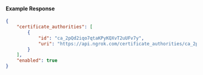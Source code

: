 <!-- Code generated for API Clients. DO NOT EDIT. -->

#### Example Response

```json
{
	"certificate_authorities": [
		{
			"id": "ca_2pQd2iqo7qtaKPyKQXvT2uUFv7y",
			"uri": "https://api.ngrok.com/certificate_authorities/ca_2pQd2iqo7qtaKPyKQXvT2uUFv7y"
		}
	],
	"enabled": true
}
```
